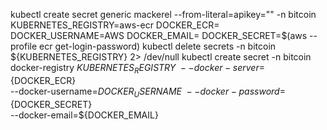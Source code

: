 kubectl create secret generic mackerel --from-literal=apikey="<your mackerel api key>" -n bitcoin
KUBERNETES_REGISTRY=aws-ecr
DOCKER_ECR=<you ECR repository>
DOCKER_USERNAME=AWS
DOCKER_EMAIL=<your mail address>
DOCKER_SECRET=$(aws --profile <your profile> ecr get-login-password)
kubectl delete secrets -n bitcoin ${KUBERNETES_REGISTRY} 2> /dev/null
kubectl create secret -n bitcoin docker-registry ${KUBERNETES_REGISTRY} \
--docker-server=${DOCKER_ECR} \
--docker-username=${DOCKER_USERNAME} \
--docker-password=${DOCKER_SECRET} \
--docker-email=${DOCKER_EMAIL}

